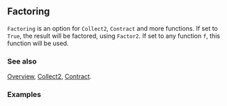 ```mathematica
 
```

## Factoring

`Factoring` is an option for `Collect2`, `Contract` and more functions. If set to `True`, the result will be factored, using `Factor2`. If set to any function `f`, this function will be used.

### See also

[Overview](Extra/FeynCalc.md), [Collect2](Collect2.md), [Contract](Contract.md).

### Examples